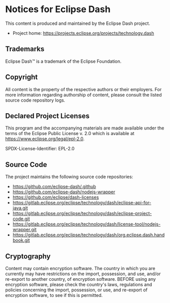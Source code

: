 # Notices for Eclipse Dash

This content is produced and maintained by the Eclipse Dash project.

* Project home: https://projects.eclipse.org/projects/technology.dash

## Trademarks

Eclipse Dash™ is a trademark of the Eclipse Foundation.

## Copyright

All content is the property of the respective authors or their employers. For
more information regarding authorship of content, please consult the listed
source code repository logs.

## Declared Project Licenses

This program and the accompanying materials are made available under the terms
of the Eclipse Public License v. 2.0 which is available at
https://www.eclipse.org/legal/epl-2.0.

SPDX-License-Identifier: EPL-2.0

## Source Code

The project maintains the following source code repositories:

* https://github.com/eclipse-dash/.github
* https://github.com/eclipse-dash/nodejs-wrapper
* https://github.com/eclipse/dash-licenses
* https://gitlab.eclipse.org/eclipse/technology/dash/eclipse-api-for-java.git
* https://gitlab.eclipse.org/eclipse/technology/dash/eclipse-project-code.git
* https://gitlab.eclipse.org/eclipse/technology/dash/license-tool/nodejs-wrapper.git
* https://gitlab.eclipse.org/eclipse/technology/dash/org.eclipse.dash.handbook.git

## Cryptography

Content may contain encryption software. The country in which you are currently
may have restrictions on the import, possession, and use, and/or re-export to
another country, of encryption software. BEFORE using any encryption software,
please check the country's laws, regulations and policies concerning the import,
possession, or use, and re-export of encryption software, to see if this is
permitted.

